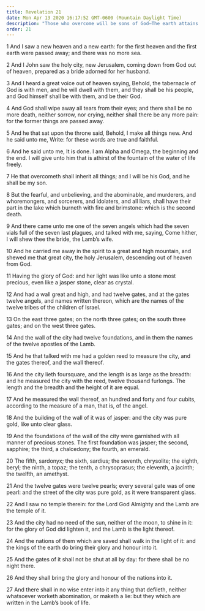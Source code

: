 ```yaml
---
title: Revelation 21
date: Mon Apr 13 2020 16:17:52 GMT-0600 (Mountain Daylight Time)
description: "Those who overcome will be sons of God—The earth attains its celestial glory."
order: 21
---
```


1 And I saw a new heaven and a new earth: for the first heaven and the first earth were passed away; and there was no more sea.

2 And I John saw the holy city, new Jerusalem, coming down from God out of heaven, prepared as a bride adorned for her husband.

3 And I heard a great voice out of heaven saying, Behold, the tabernacle of God is with men, and he will dwell with them, and they shall be his people, and God himself shall be with them, and be their God.

4 And God shall wipe away all tears from their eyes; and there shall be no more death, neither sorrow, nor crying, neither shall there be any more pain: for the former things are passed away.

5 And he that sat upon the throne said, Behold, I make all things new. And he said unto me, Write: for these words are true and faithful.

6 And he said unto me, It is done. I am Alpha and Omega, the beginning and the end. I will give unto him that is athirst of the fountain of the water of life freely.

7 He that overcometh shall inherit all things; and I will be his God, and he shall be my son.

8 But the fearful, and unbelieving, and the abominable, and murderers, and whoremongers, and sorcerers, and idolaters, and all liars, shall have their part in the lake which burneth with fire and brimstone: which is the second death.

9 And there came unto me one of the seven angels which had the seven vials full of the seven last plagues, and talked with me, saying, Come hither, I will shew thee the bride, the Lamb’s wife.

10 And he carried me away in the spirit to a great and high mountain, and shewed me that great city, the holy Jerusalem, descending out of heaven from God.

11 Having the glory of God: and her light was like unto a stone most precious, even like a jasper stone, clear as crystal.

12 And had a wall great and high, and had twelve gates, and at the gates twelve angels, and names written thereon, which are the names of the twelve tribes of the children of Israel.

13 On the east three gates; on the north three gates; on the south three gates; and on the west three gates.

14 And the wall of the city had twelve foundations, and in them the names of the twelve apostles of the Lamb.

15 And he that talked with me had a golden reed to measure the city, and the gates thereof, and the wall thereof.

16 And the city lieth foursquare, and the length is as large as the breadth: and he measured the city with the reed, twelve thousand furlongs. The length and the breadth and the height of it are equal.

17 And he measured the wall thereof, an hundred and forty and four cubits, according to the measure of a man, that is, of the angel.

18 And the building of the wall of it was of jasper: and the city was pure gold, like unto clear glass.

19 And the foundations of the wall of the city were garnished with all manner of precious stones. The first foundation was jasper; the second, sapphire; the third, a chalcedony; the fourth, an emerald.

20 The fifth, sardonyx; the sixth, sardius; the seventh, chrysolite; the eighth, beryl; the ninth, a topaz; the tenth, a chrysoprasus; the eleventh, a jacinth; the twelfth, an amethyst.

21 And the twelve gates were twelve pearls; every several gate was of one pearl: and the street of the city was pure gold, as it were transparent glass.

22 And I saw no temple therein: for the Lord God Almighty and the Lamb are the temple of it.

23 And the city had no need of the sun, neither of the moon, to shine in it: for the glory of God did lighten it, and the Lamb is the light thereof.

24 And the nations of them which are saved shall walk in the light of it: and the kings of the earth do bring their glory and honour into it.

25 And the gates of it shall not be shut at all by day: for there shall be no night there.

26 And they shall bring the glory and honour of the nations into it.

27 And there shall in no wise enter into it any thing that defileth, neither whatsoever worketh abomination, or maketh a lie: but they which are written in the Lamb’s book of life.

